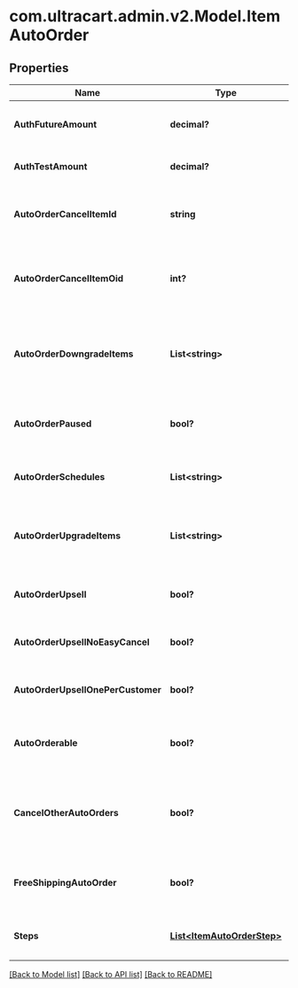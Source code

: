 # com.ultracart.admin.v2.Model.ItemAutoOrder
## Properties

Name | Type | Description | Notes
------------ | ------------- | ------------- | -------------
**AuthFutureAmount** | **decimal?** | Amount to try and authorize for the future rebill | [optional] 
**AuthTestAmount** | **decimal?** | Amount to try and test authorize | [optional] 
**AutoOrderCancelItemId** | **string** | Item id to attempt charging the customer for if they cancel | [optional] 
**AutoOrderCancelItemOid** | **int?** | Item object identifier to attempt charging the customer for if they cancel | [optional] 
**AutoOrderDowngradeItems** | **List&lt;string&gt;** | List of downgrade items presented to customer service representatives | [optional] 
**AutoOrderPaused** | **bool?** | True if the rebill processing of this item is paused | [optional] 
**AutoOrderSchedules** | **List&lt;string&gt;** | The user selectable schedules that are available | [optional] 
**AutoOrderUpgradeItems** | **List&lt;string&gt;** | List of upgrade items presented to customer service representatives | [optional] 
**AutoOrderUpsell** | **bool?** | True if this item uses a fixed upsell step schedule | [optional] 
**AutoOrderUpsellNoEasyCancel** | **bool?** | Do not send the easy cancel email to the customer | [optional] 
**AutoOrderUpsellOnePerCustomer** | **bool?** | Limit the purchase of this item to one per customer | [optional] 
**AutoOrderable** | **bool?** | True if this item can be automatically ordered by the customer | [optional] 
**CancelOtherAutoOrders** | **bool?** | True if other auto orders for this customer should be canceled when this item is ordered | [optional] 
**FreeShippingAutoOrder** | **bool?** | True if the customer should be given free shipping | [optional] 
**Steps** | [**List&lt;ItemAutoOrderStep&gt;**](ItemAutoOrderStep.md) | The rebill steps if this auto order is an upsell | [optional] 


[[Back to Model list]](../README.md#documentation-for-models) [[Back to API list]](../README.md#documentation-for-api-endpoints) [[Back to README]](../README.md)

